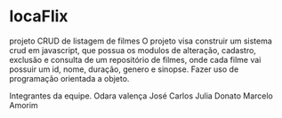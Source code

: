 # locaFlix
projeto CRUD de listagem de filmes
O projeto visa construir um sistema crud em javascript, que possua os modulos de alteração, cadastro, exclusão e consulta de um repositório de filmes, onde cada filme vai possuir um id, nome, duração, genero e sinopse.
Fazer uso de programação orientada a objeto.

Integrantes da equipe.
Odara valença
José Carlos
Julia Donato
Marcelo Amorim